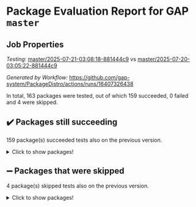 # Package Evaluation Report for GAP `master`

## Job Properties

*Testing:* [master/2025-07-21-03:08:18-881444c9](https://github.com/gap-system/PackageDistro/blob/data/reports/master/2025-07-21-03:08:18-881444c9) vs [master/2025-07-20-03:05:22-881444c9](https://github.com/gap-system/PackageDistro/blob/data/reports/master/2025-07-20-03:05:22-881444c9)

*Generated by Workflow:* https://github.com/gap-system/PackageDistro/actions/runs/16407326438

In total, 163 packages were tested, out of which 159 succeeded, 0 failed and 4 were skipped.

## :heavy_check_mark: Packages still succeeding

159 package(s) succeeded tests also on the previous version.
<details><summary>Click to show packages!</summary>

- 4ti2interface 2024.11-01 [(success)](https://github.com/gap-system/PackageDistro/actions/runs/16407326438/job/46355729593)
- ace 5.7.0 [(success)](https://github.com/gap-system/PackageDistro/actions/runs/16407326438/job/46355729589)
- aclib 1.3.2 [(success)](https://github.com/gap-system/PackageDistro/actions/runs/16407326438/job/46355729616)
- agt 0.3.1 [(success)](https://github.com/gap-system/PackageDistro/actions/runs/16407326438/job/46355729597)
- alco 1.1.1 [(success)](https://github.com/gap-system/PackageDistro/actions/runs/16407326438/job/46355729620)
- alnuth 3.2.1 [(success)](https://github.com/gap-system/PackageDistro/actions/runs/16407326438/job/46355729609)
- anupq 3.3.1 [(success)](https://github.com/gap-system/PackageDistro/actions/runs/16407326438/job/46355729611)
- atlasrep 2.1.9 [(success)](https://github.com/gap-system/PackageDistro/actions/runs/16407326438/job/46355729626)
- autodoc 2025.05.09 [(success)](https://github.com/gap-system/PackageDistro/actions/runs/16407326438/job/46355729628)
- automata 1.16 [(success)](https://github.com/gap-system/PackageDistro/actions/runs/16407326438/job/46355729624)
- automgrp 1.3.3 [(success)](https://github.com/gap-system/PackageDistro/actions/runs/16407326438/job/46355729614)
- autpgrp 1.11.1 [(success)](https://github.com/gap-system/PackageDistro/actions/runs/16407326438/job/46355729618)
- cap 2025.07-07 [(success)](https://github.com/gap-system/PackageDistro/actions/runs/16407326438/job/46355729640)
- caratinterface 2.3.7 [(success)](https://github.com/gap-system/PackageDistro/actions/runs/16407326438/job/46355729632)
- cddinterface 2025.06.24 [(success)](https://github.com/gap-system/PackageDistro/actions/runs/16407326438/job/46355729630)
- circle 1.6.6 [(success)](https://github.com/gap-system/PackageDistro/actions/runs/16407326438/job/46355729637)
- classicpres 1.22 [(success)](https://github.com/gap-system/PackageDistro/actions/runs/16407326438/job/46355729635)
- cohomolo 1.6.11 [(success)](https://github.com/gap-system/PackageDistro/actions/runs/16407326438/job/46355729643)
- congruence 1.2.7 [(success)](https://github.com/gap-system/PackageDistro/actions/runs/16407326438/job/46355729646)
- corefreesub 0.6 [(success)](https://github.com/gap-system/PackageDistro/actions/runs/16407326438/job/46355729638)
- corelg 1.57 [(success)](https://github.com/gap-system/PackageDistro/actions/runs/16407326438/job/46355729645)
- crime 1.6 [(success)](https://github.com/gap-system/PackageDistro/actions/runs/16407326438/job/46355729656)
- crisp 1.4.6 [(success)](https://github.com/gap-system/PackageDistro/actions/runs/16407326438/job/46355729672)
- crypting 0.10.6 [(success)](https://github.com/gap-system/PackageDistro/actions/runs/16407326438/job/46355729647)
- cryst 4.1.29 [(success)](https://github.com/gap-system/PackageDistro/actions/runs/16407326438/job/46355729652)
- crystcat 1.1.10 [(success)](https://github.com/gap-system/PackageDistro/actions/runs/16407326438/job/46355729658)
- ctbllib 1.3.11 [(success)](https://github.com/gap-system/PackageDistro/actions/runs/16407326438/job/46355729668)
- cubefree 1.20 [(success)](https://github.com/gap-system/PackageDistro/actions/runs/16407326438/job/46355729660)
- curlinterface 2.4.2 [(success)](https://github.com/gap-system/PackageDistro/actions/runs/16407326438/job/46355729659)
- cvec 2.8.4 [(success)](https://github.com/gap-system/PackageDistro/actions/runs/16407326438/job/46355729666)
- datastructures 0.3.3 [(success)](https://github.com/gap-system/PackageDistro/actions/runs/16407326438/job/46355729667)
- deepthought 1.0.9 [(success)](https://github.com/gap-system/PackageDistro/actions/runs/16407326438/job/46355729664)
- design 1.8.2 [(success)](https://github.com/gap-system/PackageDistro/actions/runs/16407326438/job/46355729671)
- difsets 2.3.1 [(success)](https://github.com/gap-system/PackageDistro/actions/runs/16407326438/job/46355729676)
- digraphs 1.10.0 [(success)](https://github.com/gap-system/PackageDistro/actions/runs/16407326438/job/46355729673)
- edim 1.3.8 [(success)](https://github.com/gap-system/PackageDistro/actions/runs/16407326438/job/46355729692)
- example 4.4.1 [(success)](https://github.com/gap-system/PackageDistro/actions/runs/16407326438/job/46355729675)
- examplesforhomalg 2023.10-01 [(success)](https://github.com/gap-system/PackageDistro/actions/runs/16407326438/job/46355729683)
- factint 1.6.3 [(success)](https://github.com/gap-system/PackageDistro/actions/runs/16407326438/job/46355729679)
- ferret 1.0.14 [(success)](https://github.com/gap-system/PackageDistro/actions/runs/16407326438/job/46355729687)
- fga 1.5.0 [(success)](https://github.com/gap-system/PackageDistro/actions/runs/16407326438/job/46355729684)
- fining 1.5.6 [(success)](https://github.com/gap-system/PackageDistro/actions/runs/16407326438/job/46355729688)
- float 1.0.7 [(success)](https://github.com/gap-system/PackageDistro/actions/runs/16407326438/job/46355729686)
- format 1.4.4 [(success)](https://github.com/gap-system/PackageDistro/actions/runs/16407326438/job/46355729699)
- forms 1.2.13 [(success)](https://github.com/gap-system/PackageDistro/actions/runs/16407326438/job/46355729694)
- fplsa 1.2.6 [(success)](https://github.com/gap-system/PackageDistro/actions/runs/16407326438/job/46355729690)
- fr 2.4.13 [(success)](https://github.com/gap-system/PackageDistro/actions/runs/16407326438/job/46355729691)
- francy 2.0.3 [(success)](https://github.com/gap-system/PackageDistro/actions/runs/16407326438/job/46355729702)
- fwtree 1.3 [(success)](https://github.com/gap-system/PackageDistro/actions/runs/16407326438/job/46355729695)
- gapdoc 1.6.7 [(success)](https://github.com/gap-system/PackageDistro/actions/runs/16407326438/job/46355729696)
- gauss 2024.11-01 [(success)](https://github.com/gap-system/PackageDistro/actions/runs/16407326438/job/46355729697)
- gaussforhomalg 2024.08-01 [(success)](https://github.com/gap-system/PackageDistro/actions/runs/16407326438/job/46355729706)
- gbnp 1.1.0 [(success)](https://github.com/gap-system/PackageDistro/actions/runs/16407326438/job/46355729705)
- generalizedmorphismsforcap 2025.07-01 [(success)](https://github.com/gap-system/PackageDistro/actions/runs/16407326438/job/46355729707)
- genss 1.6.9 [(success)](https://github.com/gap-system/PackageDistro/actions/runs/16407326438/job/46355729714)
- gradedmodules 2024.12-01 [(success)](https://github.com/gap-system/PackageDistro/actions/runs/16407326438/job/46355729713)
- gradedringforhomalg 2024.07-01 [(success)](https://github.com/gap-system/PackageDistro/actions/runs/16407326438/job/46355729703)
- grape 4.9.2 [(success)](https://github.com/gap-system/PackageDistro/actions/runs/16407326438/job/46355729701)
- groupoids 1.78 [(success)](https://github.com/gap-system/PackageDistro/actions/runs/16407326438/job/46355729709)
- grpconst 2.6.5 [(success)](https://github.com/gap-system/PackageDistro/actions/runs/16407326438/job/46355729711)
- guarana 0.96.3 [(success)](https://github.com/gap-system/PackageDistro/actions/runs/16407326438/job/46355729708)
- guava 3.20 [(success)](https://github.com/gap-system/PackageDistro/actions/runs/16407326438/job/46355729718)
- hap 1.68 [(success)](https://github.com/gap-system/PackageDistro/actions/runs/16407326438/job/46355729734)
- hapcryst 0.1.15 [(success)](https://github.com/gap-system/PackageDistro/actions/runs/16407326438/job/46355729723)
- hecke 1.5.4 [(success)](https://github.com/gap-system/PackageDistro/actions/runs/16407326438/job/46355729728)
- help 4.0 [(success)](https://github.com/gap-system/PackageDistro/actions/runs/16407326438/job/46355729727)
- homalg 2024.01-01 [(success)](https://github.com/gap-system/PackageDistro/actions/runs/16407326438/job/46355729741)
- homalgtocas 2023.11-01 [(success)](https://github.com/gap-system/PackageDistro/actions/runs/16407326438/job/46355729731)
- ibnp 0.15 [(success)](https://github.com/gap-system/PackageDistro/actions/runs/16407326438/job/46355729743)
- idrel 2.48 [(success)](https://github.com/gap-system/PackageDistro/actions/runs/16407326438/job/46355729757)
- images 1.3.3 [(success)](https://github.com/gap-system/PackageDistro/actions/runs/16407326438/job/46355729742)
- intpic 0.4.0 [(success)](https://github.com/gap-system/PackageDistro/actions/runs/16407326438/job/46355729733)
- io 4.9.3 [(success)](https://github.com/gap-system/PackageDistro/actions/runs/16407326438/job/46355729736)
- io_forhomalg 2023.02-04 [(success)](https://github.com/gap-system/PackageDistro/actions/runs/16407326438/job/46355729732)
- irredsol 1.4.4 [(success)](https://github.com/gap-system/PackageDistro/actions/runs/16407326438/job/46355729752)
- json 2.2.3 [(success)](https://github.com/gap-system/PackageDistro/actions/runs/16407326438/job/46355729755)
- jupyterkernel 1.5.1 [(success)](https://github.com/gap-system/PackageDistro/actions/runs/16407326438/job/46355729738)
- jupyterviz 1.5.6 [(success)](https://github.com/gap-system/PackageDistro/actions/runs/16407326438/job/46355729747)
- kan 1.37 [(success)](https://github.com/gap-system/PackageDistro/actions/runs/16407326438/job/46355729753)
- kbmag 1.5.11 [(success)](https://github.com/gap-system/PackageDistro/actions/runs/16407326438/job/46355729750)
- laguna 3.9.7 [(success)](https://github.com/gap-system/PackageDistro/actions/runs/16407326438/job/46355729748)
- liealgdb 2.2.1 [(success)](https://github.com/gap-system/PackageDistro/actions/runs/16407326438/job/46355729758)
- liepring 2.9.1 [(success)](https://github.com/gap-system/PackageDistro/actions/runs/16407326438/job/46355729756)
- liering 2.4.2 [(success)](https://github.com/gap-system/PackageDistro/actions/runs/16407326438/job/46355729766)
- linearalgebraforcap 2025.07-03 [(success)](https://github.com/gap-system/PackageDistro/actions/runs/16407326438/job/46355729773)
- lins 0.9 [(success)](https://github.com/gap-system/PackageDistro/actions/runs/16407326438/job/46355729767)
- localizeringforhomalg 2023.10-01 [(success)](https://github.com/gap-system/PackageDistro/actions/runs/16407326438/job/46355729781)
- loops 3.4.4 [(success)](https://github.com/gap-system/PackageDistro/actions/runs/16407326438/job/46355729771)
- lpres 1.1.1 [(success)](https://github.com/gap-system/PackageDistro/actions/runs/16407326438/job/46355729794)
- majoranaalgebras 1.5.2 [(success)](https://github.com/gap-system/PackageDistro/actions/runs/16407326438/job/46355729801)
- mapclass 1.4.6 [(success)](https://github.com/gap-system/PackageDistro/actions/runs/16407326438/job/46355729782)
- matgrp 0.71 [(success)](https://github.com/gap-system/PackageDistro/actions/runs/16407326438/job/46355729777)
- matricesforhomalg 2024.11-02 [(success)](https://github.com/gap-system/PackageDistro/actions/runs/16407326438/job/46355729797)
- modisom 3.0.0 [(success)](https://github.com/gap-system/PackageDistro/actions/runs/16407326438/job/46355729791)
- modulepresentationsforcap 2025.06-02 [(success)](https://github.com/gap-system/PackageDistro/actions/runs/16407326438/job/46355729804)
- modules 2024.12-01 [(success)](https://github.com/gap-system/PackageDistro/actions/runs/16407326438/job/46355729796)
- monoidalcategories 2025.07-06 [(success)](https://github.com/gap-system/PackageDistro/actions/runs/16407326438/job/46355729790)
- nconvex 2024.12-01 [(success)](https://github.com/gap-system/PackageDistro/actions/runs/16407326438/job/46355729800)
- nilmat 1.4.2 [(success)](https://github.com/gap-system/PackageDistro/actions/runs/16407326438/job/46355729798)
- nock 1.5 [(success)](https://github.com/gap-system/PackageDistro/actions/runs/16407326438/job/46355729808)
- normalizinterface 1.4.1 [(success)](https://github.com/gap-system/PackageDistro/actions/runs/16407326438/job/46355729806)
- nq 2.5.11 [(success)](https://github.com/gap-system/PackageDistro/actions/runs/16407326438/job/46355729807)
- numericalsgps 1.4.0 [(success)](https://github.com/gap-system/PackageDistro/actions/runs/16407326438/job/46355729812)
- openmath 11.5.3 [(success)](https://github.com/gap-system/PackageDistro/actions/runs/16407326438/job/46355729827)
- orb 5.0.1 [(success)](https://github.com/gap-system/PackageDistro/actions/runs/16407326438/job/46355729809)
- packagemanager 1.6.3 [(success)](https://github.com/gap-system/PackageDistro/actions/runs/16407326438/job/46355729811)
- patternclass 2.4.5 [(success)](https://github.com/gap-system/PackageDistro/actions/runs/16407326438/job/46355729822)
- permut 2.0.5 [(success)](https://github.com/gap-system/PackageDistro/actions/runs/16407326438/job/46355729819)
- polenta 1.3.11 [(success)](https://github.com/gap-system/PackageDistro/actions/runs/16407326438/job/46355729825)
- polymaking 0.8.7 [(success)](https://github.com/gap-system/PackageDistro/actions/runs/16407326438/job/46355729830)
- primgrp 3.4.4 [(success)](https://github.com/gap-system/PackageDistro/actions/runs/16407326438/job/46355729823)
- profiling 2.6.2 [(success)](https://github.com/gap-system/PackageDistro/actions/runs/16407326438/job/46355729815)
- qdistrnd 0.9.5 [(success)](https://github.com/gap-system/PackageDistro/actions/runs/16407326438/job/46355729843)
- qpa 1.35 [(success)](https://github.com/gap-system/PackageDistro/actions/runs/16407326438/job/46355729828)
- quagroup 1.8.4 [(success)](https://github.com/gap-system/PackageDistro/actions/runs/16407326438/job/46355729835)
- radiroot 2.9 [(success)](https://github.com/gap-system/PackageDistro/actions/runs/16407326438/job/46355729834)
- rcwa 4.7.1 [(success)](https://github.com/gap-system/PackageDistro/actions/runs/16407326438/job/46355729838)
- rds 1.8 [(success)](https://github.com/gap-system/PackageDistro/actions/runs/16407326438/job/46355729844)
- recog 1.4.4 [(success)](https://github.com/gap-system/PackageDistro/actions/runs/16407326438/job/46355729839)
- repndecomp 1.3.0 [(success)](https://github.com/gap-system/PackageDistro/actions/runs/16407326438/job/46355729857)
- repsn 3.1.2 [(success)](https://github.com/gap-system/PackageDistro/actions/runs/16407326438/job/46355729854)
- resclasses 4.7.3 [(success)](https://github.com/gap-system/PackageDistro/actions/runs/16407326438/job/46355729851)
- ringsforhomalg 2024.11-02 [(success)](https://github.com/gap-system/PackageDistro/actions/runs/16407326438/job/46355729865)
- sco 2023.08-01 [(success)](https://github.com/gap-system/PackageDistro/actions/runs/16407326438/job/46355729860)
- scscp 2.4.3 [(success)](https://github.com/gap-system/PackageDistro/actions/runs/16407326438/job/46355729862)
- semigroups 5.5.3 [(success)](https://github.com/gap-system/PackageDistro/actions/runs/16407326438/job/46355729864)
- sglppow 2.4 [(success)](https://github.com/gap-system/PackageDistro/actions/runs/16407326438/job/46355729868)
- sgpviz 0.999.6 [(success)](https://github.com/gap-system/PackageDistro/actions/runs/16407326438/job/46355729870)
- simpcomp 2.1.14 [(success)](https://github.com/gap-system/PackageDistro/actions/runs/16407326438/job/46355729884)
- singular 2024.06.03 [(success)](https://github.com/gap-system/PackageDistro/actions/runs/16407326438/job/46355729871)
- sl2reps 1.1 [(success)](https://github.com/gap-system/PackageDistro/actions/runs/16407326438/job/46355729883)
- sla 1.6.2 [(success)](https://github.com/gap-system/PackageDistro/actions/runs/16407326438/job/46355729874)
- smallantimagmas 0.4.1 [(success)](https://github.com/gap-system/PackageDistro/actions/runs/16407326438/job/46355729882)
- smallgrp 1.5.4 [(success)](https://github.com/gap-system/PackageDistro/actions/runs/16407326438/job/46355729873)
- smallsemi 0.7.2 [(success)](https://github.com/gap-system/PackageDistro/actions/runs/16407326438/job/46355729879)
- sonata 2.9.6 [(success)](https://github.com/gap-system/PackageDistro/actions/runs/16407326438/job/46355729891)
- sophus 1.27 [(success)](https://github.com/gap-system/PackageDistro/actions/runs/16407326438/job/46355729881)
- sotgrps 1.3 [(success)](https://github.com/gap-system/PackageDistro/actions/runs/16407326438/job/46355729887)
- spinsym 1.5.2 [(success)](https://github.com/gap-system/PackageDistro/actions/runs/16407326438/job/46355729885)
- standardff 1.0 [(success)](https://github.com/gap-system/PackageDistro/actions/runs/16407326438/job/46355729889)
- symbcompcc 1.3.2 [(success)](https://github.com/gap-system/PackageDistro/actions/runs/16407326438/job/46355729886)
- thelma 1.3 [(success)](https://github.com/gap-system/PackageDistro/actions/runs/16407326438/job/46355729894)
- tomlib 1.2.11 [(success)](https://github.com/gap-system/PackageDistro/actions/runs/16407326438/job/46355729890)
- toolsforhomalg 2025.05-01 [(success)](https://github.com/gap-system/PackageDistro/actions/runs/16407326438/job/46355729893)
- toric 1.9.6 [(success)](https://github.com/gap-system/PackageDistro/actions/runs/16407326438/job/46355729907)
- transgrp 3.6.5 [(success)](https://github.com/gap-system/PackageDistro/actions/runs/16407326438/job/46355729902)
- typeset 1.2.3 [(success)](https://github.com/gap-system/PackageDistro/actions/runs/16407326438/job/46355729908)
- ugaly 4.1.3 [(success)](https://github.com/gap-system/PackageDistro/actions/runs/16407326438/job/46355729906)
- unipot 1.6 [(success)](https://github.com/gap-system/PackageDistro/actions/runs/16407326438/job/46355729905)
- unitlib 5.0.0 [(success)](https://github.com/gap-system/PackageDistro/actions/runs/16407326438/job/46355729913)
- utils 0.89 [(success)](https://github.com/gap-system/PackageDistro/actions/runs/16407326438/job/46355729909)
- uuid 0.7 [(success)](https://github.com/gap-system/PackageDistro/actions/runs/16407326438/job/46355729917)
- walrus 0.9991 [(success)](https://github.com/gap-system/PackageDistro/actions/runs/16407326438/job/46355729912)
- wedderga 4.11.1 [(success)](https://github.com/gap-system/PackageDistro/actions/runs/16407326438/job/46355729916)
- wpe 0.8 [(success)](https://github.com/gap-system/PackageDistro/actions/runs/16407326438/job/46355729922)
- xmod 2.95 [(success)](https://github.com/gap-system/PackageDistro/actions/runs/16407326438/job/46355729925)
- xmodalg 1.32 [(success)](https://github.com/gap-system/PackageDistro/actions/runs/16407326438/job/46355729929)
- yangbaxter 0.10.7 [(success)](https://github.com/gap-system/PackageDistro/actions/runs/16407326438/job/46355729932)
- zeromqinterface 0.17 [(success)](https://github.com/gap-system/PackageDistro/actions/runs/16407326438/job/46355729931)
</details>

## :heavy_minus_sign: Packages that were skipped

4 package(s) skipped tests also on the previous version.
<details><summary>Click to show packages!</summary>

- browse 1.8.21 [(skipped)](https://github.com/gap-system/PackageDistro/actions/runs/16407326438/job/46355334405)
- itc 1.5.1 [(skipped)](https://github.com/gap-system/PackageDistro/actions/runs/16407326438/job/46355334405)
- polycyclic 2.16 [(skipped)](https://github.com/gap-system/PackageDistro/actions/runs/16407326438/job/46355334405)
- xgap 4.32 [(skipped)](https://github.com/gap-system/PackageDistro/actions/runs/16407326438/job/46355334405)
</details>

